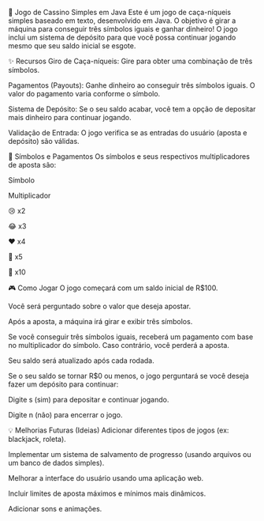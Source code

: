 🎰 Jogo de Cassino Simples em Java
Este é um jogo de caça-níqueis simples baseado em texto, desenvolvido em Java. O objetivo é girar a máquina para conseguir três símbolos iguais e ganhar dinheiro! O jogo inclui um sistema de depósito para que você possa continuar jogando mesmo que seu saldo inicial se esgote.

✨ Recursos
Giro de Caça-níqueis: Gire para obter uma combinação de três símbolos.

Pagamentos (Payouts): Ganhe dinheiro ao conseguir três símbolos iguais. O valor do pagamento varia conforme o símbolo.

Sistema de Depósito: Se o seu saldo acabar, você tem a opção de depositar mais dinheiro para continuar jogando.

Validação de Entrada: O jogo verifica se as entradas do usuário (aposta e depósito) são válidas.

🎲 Símbolos e Pagamentos
Os símbolos e seus respectivos multiplicadores de aposta são:

Símbolo

Multiplicador

😢 x2

😂 x3

❤️ x4

🌹 x5

🤑 x10



🎮 Como Jogar
O jogo começará com um saldo inicial de R$100.

Você será perguntado sobre o valor que deseja apostar.

Após a aposta, a máquina irá girar e exibir três símbolos.

Se você conseguir três símbolos iguais, receberá um pagamento com base no multiplicador do símbolo. Caso contrário, você perderá a aposta.

Seu saldo será atualizado após cada rodada.

Se o seu saldo se tornar R$0 ou menos, o jogo perguntará se você deseja fazer um depósito para continuar:

Digite s (sim) para depositar e continuar jogando.

Digite n (não) para encerrar o jogo.

💡 Melhorias Futuras (Ideias)
Adicionar diferentes tipos de jogos (ex: blackjack, roleta).

Implementar um sistema de salvamento de progresso (usando arquivos ou um banco de dados simples).

Melhorar a interface do usuário usando uma aplicação web.

Incluir limites de aposta máximos e mínimos mais dinâmicos.

Adicionar sons e animações.
